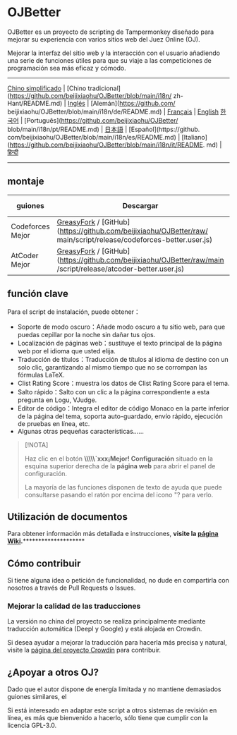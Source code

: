 # OJBetter

OJBetter es un proyecto de scripting de Tampermonkey diseñado para mejorar su experiencia con varios sitios web del Juez Online (OJ).

Mejorar la interfaz del sitio web y la interacción con el usuario añadiendo una serie de funciones útiles para que su viaje a las competiciones de programación sea más eficaz y cómodo.

------

[Chino simplificado](https://github.com/beijixiaohu/OJBetter/blob/main/README.md) | [Chino tradicional](https://github.com/beijixiaohu/OJBetter/blob/main/i18n/ zh-Hant/README.md) | [Inglés](https://github.com/beijixiaohu/OJBetter/blob/main/i18n/en/README.md) | [Alemán](https://github.com/ beijixiaohu/OJBetter/blob/main/i18n/de/README.md) | [Français](https://github.com/beijixiaohu/OJBetter/blob/main/i18n/fr/README.md) | [English](https://github.com/beijixiaohu/OJBetter/blob/main/i18n/fr/README.md) [한국어](https://github.com/beijixiaohu/OJBetter/blob/main/i18n/ko/README.md) | [Português](https://github.com/beijixiaohu/OJBetter/ blob/main/i18n/pt/README.md) | [日本語](https://github.com/beijixiaohu/OJBetter/blob/main/i18n/ja/README.md) | [Español](https://github. com/beijixiaohu/OJBetter/blob/main/i18n/es/README.md) | [Italiano](https://github.com/beijixiaohu/OJBetter/blob/main/i18n/it/README. md) | [हिन्दी](https://github.com/beijixiaohu/OJBetter/blob/main/i18n/hi/README.md)

------

## montaje

| guiones          | Descargar                                                                                                                                                                                                                                                                                                                 | Descarga Beta                                                                                   |
| ---------------- | ------------------------------------------------------------------------------------------------------------------------------------------------------------------------------------------------------------------------------------------------------------------------------------------------------------------------- | ----------------------------------------------------------------------------------------------- |
| Codeforces Mejor | [GreasyFork](https://greasyfork.org/zh-CN/scripts/465777-codeforces-better) / [GitHub](https://github.com/beijixiaohu/OJBetter/raw/ main/script/release/codeforces-better.user.js) | [GitHub](https://github.com/beijixiaohu/OJBetter/raw/main/script/dev/codeforces-better.user.js) |
| AtCoder Mejor    | [GreasyFork](https://greasyfork.org/zh-CN/scripts/471106-atcoder-better) / [GitHub](https://github.com/beijixiaohu/OJBetter/raw/main /script/release/atcoder-better.user.js)       | [GitHub](https://github.com/beijixiaohu/OJBetter/raw/main/script/dev/atcoder-better.user.js)    |

## función clave

Para el script de instalación, puede obtener：

- Soporte de modo oscuro：Añade modo oscuro a tu sitio web, para que puedas cepillar por la noche sin dañar tus ojos.
- Localización de páginas web：sustituye el texto principal de la página web por el idioma que usted elija.
- Traducción de títulos：Traducción de títulos al idioma de destino con un solo clic, garantizando al mismo tiempo que no se corrompan las fórmulas LaTeX.
- Clist Rating Score：muestra los datos de Clist Rating Score para el tema.
- Salto rápido：Salto con un clic a la página correspondiente a esta pregunta en Logu, VJudge.
- Editor de código：Integra el editor de código Monaco en la parte inferior de la página del tema, soporta auto-guardado, envío rápido, ejecución de pruebas en línea, etc.
- Algunas otras pequeñas características……

> [!NOTA]
>
> Haz clic en el botón **\\\\\\\\\\\`xxx¡Mejor! Configuración** situado en la esquina superior derecha de la **página web** para abrir el panel de configuración.
>
> La mayoría de las funciones disponen de texto de ayuda que puede consultarse pasando el ratón por encima del icono "? para verlo.

## Utilización de documentos

Para obtener información más detallada e instrucciones, **visite la [página Wiki](https://github.com/beijixiaohu/OJBetter/wiki).**\*\*\*\*\*\*\*\*\*\*\*\*\*\*\*\*\*\*\*\*

## Cómo contribuir

Si tiene alguna idea o petición de funcionalidad, no dude en compartirla con nosotros a través de Pull Requests o Issues.

### Mejorar la calidad de las traducciones

La versión no china del proyecto se realiza principalmente mediante traducción automática (Deepl y Google) y está alojada en Crowdin.

Si desea ayudar a mejorar la traducción para hacerla más precisa y natural, visite la [página del proyecto Crowdin](https://zh.crowdin.com/project/codeforcesbetter) para contribuir.

## ¿Apoyar a otros OJ?

Dado que el autor dispone de energía limitada y no mantiene demasiados guiones similares, el

Si está interesado en adaptar este script a otros sistemas de revisión en línea, es más que bienvenido a hacerlo, sólo tiene que cumplir con la licencia GPL-3.0.
